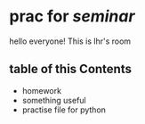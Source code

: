 # prac for *seminar*

hello everyone!
This is lhr's room

## table of this Contents

* homework
* something useful
* practise file for python

